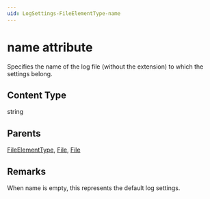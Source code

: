 ```yaml
---
uid: LogSettings-FileElementType-name
---
```


# name attribute

Specifies the name of the log file (without the extension) to which the settings belong.

## Content Type

string

## Parents

[FileElementType](xref:LogSettings-FileElementType), [File](xref:Log.File), [File](xref:Log.File)

## Remarks

When name is empty, this represents the default log settings.
